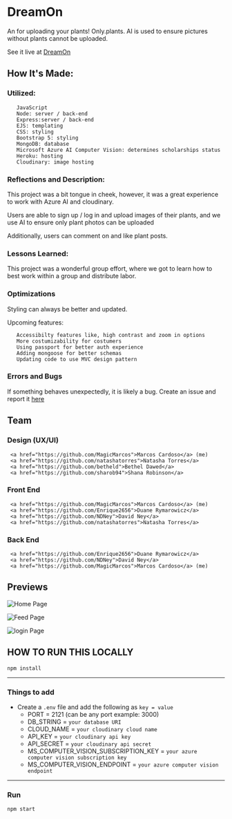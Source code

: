 # DreamOn

<p> An for uploading your plants! Only.plants. AI is used to ensure pictures without plants cannot be uploaded.</p>
<p> See it live at <a href="https://onlyferns.herokuapp.com">DreamOn</a> </p>

## How It's Made:

### Utilized: 
     
       JavaScript
       Node: server / back-end
       Express:server / back-end
       EJS: templating
       CSS: styling
       Bootstrap 5: styling
       MongoDB: database
       Microsoft Azure AI Computer Vision: determines scholarships status 
       Heroku: hosting
       Cloudinary: image hosting 
    
    
### Reflections and Description: 
<p>This project was a bit tongue in cheek, however, it was a great experience to work with Azure AI and cloudinary.</p> 
<p>Users are able to sign up / log in and upload images of their plants, and we use AI to ensure only plant photos can be uploaded<p/>
<p>Additionally, users can comment on and like plant posts.<p/>


### Lessons Learned:
<p>This project was a wonderful group effort, where we got to learn how to best work within a group and distribute labor.</p>

### Optimizations
<p>Styling can always be better and updated.</p>
<p>Upcoming features: </p>
    
       Accessibilty features like, high contrast and zoom in options
       More costumizability for costumers
       Using passport for better auth experience  
       Adding mongoose for better schemas 
       Updating code to use MVC design pattern  
  

### Errors and Bugs 
<p>If something behaves unexpectedly, it is likely a bug. Create an issue and report it <a href="https://github.com/MagicMarcos/only-ferns/issues">here</a>  </p>

## Team 
### Design (UX/UI)
     <a href="https://github.com/MagicMarcos">Marcos Cardoso</a> (me)
     <a href="https://github.com/natashatorres">Natasha Torres</a>
     <a href="https://github.com/betheld">Bethel Dawed</a>
     <a href="https://github.com/sharob94">Shana Robinson</a>
### Front End 
     <a href="https://github.com/MagicMarcos">Marcos Cardoso</a> (me)
     <a href="https://github.com/Enrique2656">Duane Rymarowicz</a>
     <a href="https://github.com/NDNey">David Ney</a>
     <a href="https://github.com/natashatorres">Natasha Torres</a>
### Back End
     <a href="https://github.com/Enrique2656">Duane Rymarowicz</a>
     <a href="https://github.com/NDNey">David Ney</a>
     <a href="https://github.com/MagicMarcos">Marcos Cardoso</a> (me)
     
## Previews
![Home Page](https://res.cloudinary.com/codechella/image/upload/v1639340730/of-home_div2g3.png)

![Feed Page](https://res.cloudinary.com/codechella/image/upload/v1639340735/only-ferns-feed_z62vfh.png)

![login Page](https://res.cloudinary.com/codechella/image/upload/v1639340724/of-login_j2zdrl.png)


## HOW TO RUN THIS LOCALLY

`npm install`

---

### Things to add

- Create a `.env` file and add the following as `key = value`
  - PORT = 2121 (can be any port example: 3000)
  - DB_STRING = `your database URI`
  - CLOUD_NAME = `your cloudinary cloud name`
  - API_KEY = `your cloudinary api key`
  - API_SECRET = `your cloudinary api secret`
  - MS_COMPUTER_VISION_SUBSCRIPTION_KEY = `your azure computer vision subscription key`
  - MS_COMPUTER_VISION_ENDPOINT = `your azure computer vision endpoint`

---

### Run

`npm start`
